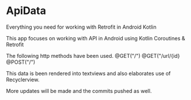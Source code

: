 # ApiData
Everything you need for working with Retrofit in Android Kotlin

This app focuses on working with API in Android using Kotlin Coroutines & Retrofit

The following http methods have been used.
  @GET("/")
  @GET("/url/{id}
  @POST("/")
  
This data is been rendered into textviews and also elaborates use of Recyclerview.
  
More updates will be made and the commits pushed as well.
